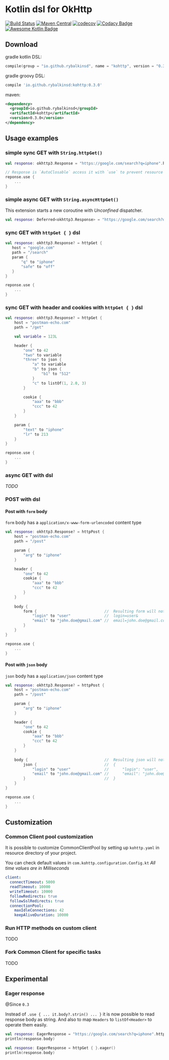 # Kotlin dsl for OkHttp
[![Build Status](https://travis-ci.org/rybalkinsd/kohttp.svg?branch=master)](https://travis-ci.org/rybalkinsd/kohttp)
[![Maven Central](https://maven-badges.herokuapp.com/maven-central/io.github.rybalkinsd/kohttp/badge.svg)](https://maven-badges.herokuapp.com/maven-central/io.github.rybalkinsd/kohttp)
[![codecov](https://codecov.io/gh/rybalkinsd/kohttp/branch/master/graph/badge.svg)](https://codecov.io/gh/rybalkinsd/kohttp)
[![Codacy Badge](https://api.codacy.com/project/badge/Grade/e072bcbe3dcf4fce87e44443f0721537)](https://www.codacy.com/app/yan.brikl/kohttp?utm_source=github.com&amp;utm_medium=referral&amp;utm_content=rybalkinsd/kohttp&amp;utm_campaign=Badge_Grade)
[![Awesome Kotlin Badge](https://kotlin.link/awesome-kotlin.svg)](https://github.com/KotlinBy/awesome-kotlin)

## Download

gradle kotlin DSL:
```kotlin
compile(group = "io.github.rybalkinsd", name = "kohttp", version = "0.3.0")
```

gradle groovy DSL:
```groovy
compile 'io.github.rybalkinsd:kohttp:0.3.0'
```

maven:
```xml
<dependency>
  <groupId>io.github.rybalkinsd</groupId>
  <artifactId>kohttp</artifactId>
  <version>0.3.0</version>
</dependency>
```




## Usage examples

### simple sync GET with `String.httpGet()`
```kotlin
val response: okhttp3.Response = "https://google.com/search?q=iphone".httpGet()

// Response is `AutoClosable` access it with `use` to prevent resource leakage
reponse.use {
    ...
}
```
   
### simple async GET with `String.asyncHttpGet()`
This extension starts a new coroutine with *Unconfined* dispatcher. 

```kotlin
val response: Deferred<okhttp3.Response> = "https://google.com/search?q=iphone".asyncHttpGet()
```
   
### sync GET with `httpGet { }` dsl
```kotlin
val response: okhttp3.Response? = httpGet {
   host = "google.com"
   path = "/search"
   param {
       "q" to "iphone"
       "safe" to "off"
   }
}

reponse.use {
    ...
}
```

### sync GET with header and cookies with `httpGet { }` dsl
```kotlin
val response: okhttp3.Response? = httpGet {
    host = "postman-echo.com"
    path = "/get"

    val variable = 123L

    header {
        "one" to 42
        "two" to variable
        "three" to json {
            "a" to variable
            "b" to json {
                "b1" to "512"
            }
            "c" to listOf(1, 2.0, 3)
        }

        cookie {
            "aaa" to "bbb"
            "ccc" to 42
        }
    }

    param {
        "text" to "iphone"
        "lr" to 213
    }
}

reponse.use {
    ...
}
```
### async GET with dsl
*TODO*

### POST with dsl

#### Post with `form` body
`form` body has a `application/x-www-form-urlencoded` content type
```kotlin
val response: okhttp3.Response? = httpPost {
    host = "postman-echo.com"
    path = "/post"

    param {
        "arg" to "iphone"
    }

    header {
        "one" to 42
        cookie {
            "aaa" to "bbb"
            "ccc" to 42
        }
    }
    
    body {
        form {                              //  Resulting form will not contain ' ', '\t', '\n'
            "login" to "user"               //  login=user&
            "email" to "john.doe@gmail.com" //  email=john.doe@gmail.com
        }
    }
}

reponse.use {
    ...
}
```

#### Post with `json` body
`json` body has a `application/json` content type
```kotlin
val response: okhttp3.Response? = httpPost {
    host = "postman-echo.com"
    path = "/post"

    param {
        "arg" to "iphone"
    }

    header {
        "one" to 42
        cookie {
            "aaa" to "bbb"
            "ccc" to 42
        }
    }
    
    body {                                  //  Resulting json will not contain ' ', '\t', '\n'
        json {                              //  {
            "login" to "user"               //      "login": "user",
            "email" to "john.doe@gmail.com" //      "email": "john.doe@gmail.com" 
        }                                   //  }
    }
}

reponse.use {
    ...
}
```

## Customization

### Common Client pool customization
It is possible to customize CommonClientPool by setting up `kohttp.yaml` in resource directory of your project.

You can check default values in `com.kohttp.configuration.Config.kt`
*All time values are in Milliseconds*


```yaml
client:
  connectTimeout: 5000
  readTimeout: 10000
  writeTimeout: 10000
  followRedirects: true
  followSslRedirects: true
  connectionPool:
    maxIdleConnections: 42
    keepAliveDuration: 10000
```

### Run HTTP methods on custom client
TODO

### Fork Common Client for specific tasks
TODO


## Experimental

### Eager response
@Since `0.3`

Instead of `.use { ... it.body?.strin() ... }` it is now possible to read response body as string.
And also to map `Headers` to `listOf<Header>` to operate them easily.

```kotlin
val response: EagerResponse = "https://google.com/search?q=iphone".httpGet().eager()
println(response.body)

```

```kotlin
val response: EagerResponse = httpGet { }.eager()
println(response.body)
```
